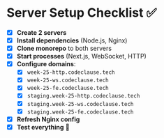 # Server Setup Checklist ✅

- [x] **Create 2 servers**
- [x] **Install dependencies** (Node.js, Nginx)
- [x] **Clone monorepo** to both servers
- [x] **Start processes** (Next.js, WebSocket, HTTP)
- [x] **Configure domains**:
  - [x] `week-25-http.codeclause.tech`
  - [x] `week-25-ws.codeclause.tech`
  - [x] `week-25-fe.codeclause.tech`
  - [x] `staging.week-25-http.codeclause.tech`
  - [x] `staging.week-25-ws.codeclause.tech`
  - [x] `staging.week-25-fe.codeclause.tech`
- [x] **Refresh Nginx config**
- [x] **Test everything** 🚀
